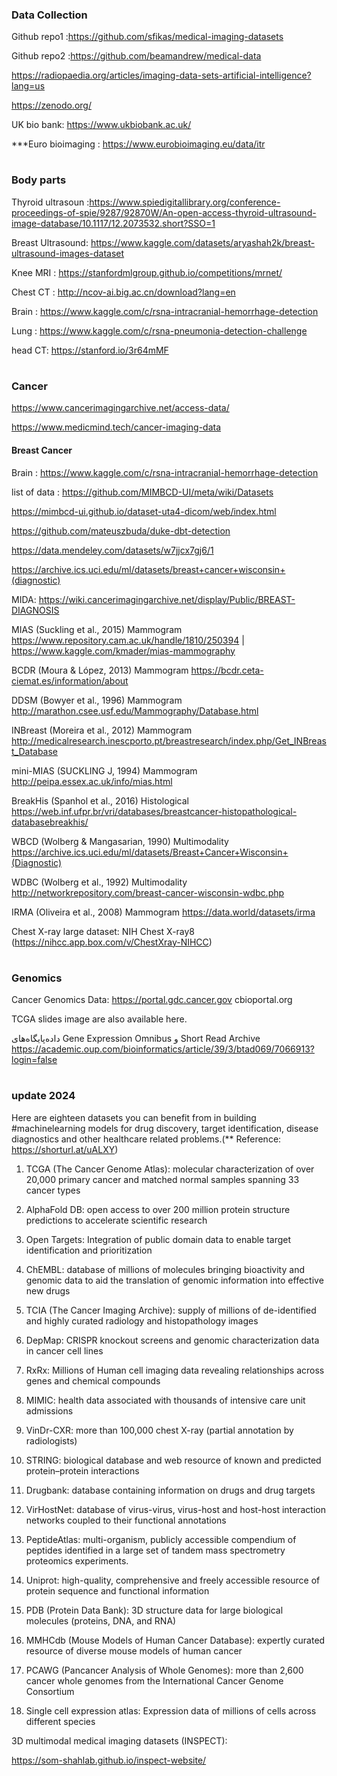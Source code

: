 ### Data Collection   

Github repo1 :https://github.com/sfikas/medical-imaging-datasets
                 
Github repo2 :https://github.com/beamandrew/medical-data

https://radiopaedia.org/articles/imaging-data-sets-artificial-intelligence?lang=us

https://zenodo.org/

UK bio bank:  https://www.ukbiobank.ac.uk/

***Euro bioimaging : https://www.eurobioimaging.eu/data/itr



#
### Body parts

Thyroid ultrasoun :https://www.spiedigitallibrary.org/conference-proceedings-of-spie/9287/92870W/An-open-access-thyroid-ultrasound-image-database/10.1117/12.2073532.short?SSO=1

Breast Ultrasound: https://www.kaggle.com/datasets/aryashah2k/breast-ultrasound-images-dataset

Knee MRI : https://stanfordmlgroup.github.io/competitions/mrnet/

Chest CT : http://ncov-ai.big.ac.cn/download?lang=en

Brain : https://www.kaggle.com/c/rsna-intracranial-hemorrhage-detection

Lung : https://www.kaggle.com/c/rsna-pneumonia-detection-challenge

head CT: https://stanford.io/3r64mMF

#
### Cancer 
https://www.cancerimagingarchive.net/access-data/

https://www.medicmind.tech/cancer-imaging-data




#### Breast Cancer

Brain : https://www.kaggle.com/c/rsna-intracranial-hemorrhage-detection

list of data : https://github.com/MIMBCD-UI/meta/wiki/Datasets

https://mimbcd-ui.github.io/dataset-uta4-dicom/web/index.html

https://github.com/mateuszbuda/duke-dbt-detection

https://data.mendeley.com/datasets/w7jjcx7gj6/1

https://archive.ics.uci.edu/ml/datasets/breast+cancer+wisconsin+(diagnostic)

MIDA: https://wiki.cancerimagingarchive.net/display/Public/BREAST-DIAGNOSIS

MIAS (Suckling et al., 2015)	Mammogram	https://www.repository.cam.ac.uk/handle/1810/250394   |   https://www.kaggle.com/kmader/mias-mammography

BCDR (Moura & López, 2013)	Mammogram	https://bcdr.ceta-ciemat.es/information/about

DDSM (Bowyer et al., 1996)	Mammogram	http://marathon.csee.usf.edu/Mammography/Database.html

INBreast (Moreira et al., 2012)	Mammogram	http://medicalresearch.inescporto.pt/breastresearch/index.php/Get_INBreast_Database

mini-MIAS (SUCKLING J, 1994)	Mammogram	http://peipa.essex.ac.uk/info/mias.html

BreakHis (Spanhol et al., 2016)	Histological	https://web.inf.ufpr.br/vri/databases/breastcancer-histopathological-databasebreakhis/

WBCD (Wolberg & Mangasarian, 1990)	Multimodality	https://archive.ics.uci.edu/ml/datasets/Breast+Cancer+Wisconsin+(Diagnostic)

WDBC (Wolberg et al., 1992)	Multimodality	http://networkrepository.com/breast-cancer-wisconsin-wdbc.php

IRMA (Oliveira et al., 2008)	Mammogram	https://data.world/datasets/irma

Chest X-ray large dataset: NIH Chest X-ray8 (https://nihcc.app.box.com/v/ChestXray-NIHCC) 


#
### Genomics
Cancer Genomics Data: https://portal.gdc.cancer.gov
cbioportal.org


TCGA slides image are also available here.


داده‌پایگاه‌های Gene Expression Omnibus و Short Read Archive
https://academic.oup.com/bioinformatics/article/39/3/btad069/7066913?login=false



#
### update 2024



Here are eighteen datasets you can benefit from in building #machinelearning models for drug discovery, target identification, disease diagnostics and other healthcare related problems.(** Reference: https://shorturl.at/uALXY)

  
  1. TCGA (The Cancer Genome Atlas): molecular characterization of over 20,000 primary cancer and matched normal samples spanning 33 cancer types 
  
  2. AlphaFold DB: open access to over 200 million protein structure predictions to accelerate scientific research
  
  3. Open Targets: Integration of public domain data to enable target identification and prioritization
  
  4. ChEMBL: database of millions of molecules bringing bioactivity and genomic data to aid the translation of genomic information into effective new drugs
  
  5. TCIA (The Cancer Imaging Archive): supply of millions of de-identified and highly curated radiology and histopathology images
  
  6. DepMap: CRISPR knockout screens and genomic characterization data in cancer cell lines
  
  7. RxRx: Millions of Human cell imaging data revealing relationships across genes and chemical compounds 
  
  8. MIMIC: health data associated with thousands of intensive care unit admissions
  
  9. VinDr-CXR: more than 100,000 chest X-ray (partial annotation by radiologists)
  
  10. STRING: biological database and web resource of known and predicted protein–protein interactions
  
  11. Drugbank: database containing information on drugs and drug targets
  
  12. VirHostNet: database of virus-virus, virus-host and host-host interaction networks coupled to their functional annotations
  
  13. PeptideAtlas: multi-organism, publicly accessible compendium of peptides identified in a large set of tandem mass spectrometry proteomics experiments.
  
  14. Uniprot: high-quality, comprehensive and freely accessible resource of protein sequence and functional information
  
  15. PDB (Protein Data Bank): 3D structure data for large biological molecules (proteins, DNA, and RNA)
  
  16. MMHCdb (Mouse Models of Human Cancer Database): expertly curated resource of diverse mouse models of human cancer
  
  17. PCAWG (Pancancer Analysis of Whole Genomes): more than 2,600 cancer whole genomes from the International Cancer Genome Consortium
  
  18. Single cell expression atlas: Expression data of millions of cells across different species




3D multimodal medical imaging datasets (INSPECT):

  https://som-shahlab.github.io/inspect-website/


